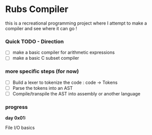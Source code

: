 # Rubs Compiler

this is a recreational programming project where I attempt to make a compiler and see where it can go !

### Quick TODO - Direction

- [ ] make a basic compiler for arithmetic expressions
- [ ] make a basic C subset compiler

### more specific steps (for now)

- [ ] Build a lexer to tokenize the code : code -> Tokens
- [ ] Parse the tokens into an AST
- [ ] Compile/transpile the AST into assembly or another language

### progress

**day 0x01:**

File I/O basics
